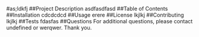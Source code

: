 <!DOCTYPE MD>
#as;ldkfj
##Project Description
asdfasdfasd
##Table of Contents
##Installation
cdcdcdcd
##Usage
erere
##License
lkjlkj
##Contributing
lkjlkj
##Tests
fdasfas
##Questions
For additional questions, please contact undefined or werqwer.  Thank you.